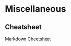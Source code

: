 # Miscellaneous

## Cheatsheet

[Markdown Cheetsheet](https://github.com/adam-p/markdown-here/wiki/Markdown-Cheatsheet)